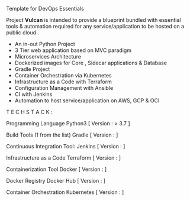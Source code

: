 Template for DevOps Essentials 

Project **Vulcan** is intended to provide a blueprint bundled with essential tools & automation required for any service/application to be hosted on a public cloud . 


- An in-out Python Project
- 3 Tier web application based on MVC paradigm
- Microservices Architecture 
- Dockerized images for Core , Sidecar applications & Database
- Gradle Project 
- Container Orchestration via Kubernetes 
- Infrastructure as a Code with Terraform
- Configuration Management with Ansible
- CI with Jenkins 
- Automation to host service/application on  AWS, GCP & OCI 

T E C H  S T A C K :

Programming Language
    Python3 [ Version : > 3.7 ]

Build Tools (1 from the list)
    Gradle [ Version : ]

Continuous Integration Tool:
    Jenkins [ Version : ]

Infrastructure as a Code 
    Terraform [ Version : ]

Containerization Tool
    Docker [ Version : ]

Docker Registry 
    Docker Hub [ Version : ]

Container Orchestration
    Kubernetes [ Version : ]
    
  












